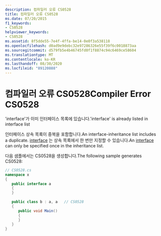 ```yaml
---
description: 컴파일러 오류 CS0528
title: 컴파일러 오류 CS0528
ms.date: 07/20/2015
f1_keywords:
- CS0528
helpviewer_keywords:
- CS0528
ms.assetid: 8f5dde55-7e4f-4ffa-be14-0e0f3a538118
ms.openlocfilehash: d0ad9e9debc32e97286326e55f39f6c0018873aa
ms.sourcegitcommit: d579fb5e4b46745fd0f1f8874c94c6469ce58604
ms.translationtype: MT
ms.contentlocale: ko-KR
ms.lasthandoff: 08/30/2020
ms.locfileid: "89120888"
---
```

# <a name="compiler-error-cs0528"></a><span data-ttu-id="a96f1-103">컴파일러 오류 CS0528</span><span class="sxs-lookup"><span data-stu-id="a96f1-103">Compiler Error CS0528</span></span>
<span data-ttu-id="a96f1-104">'interface'가 이미 인터페이스 목록에 있습니다.</span><span class="sxs-lookup"><span data-stu-id="a96f1-104">'interface' is already listed in interface list</span></span>  
  
 <span data-ttu-id="a96f1-105">인터페이스 상속 목록이 중복을 포함합니다.</span><span class="sxs-lookup"><span data-stu-id="a96f1-105">An interface-inheritance list includes a duplicate.</span></span> <span data-ttu-id="a96f1-106">[interface](../language-reference/keywords/interface.md) 는 상속 목록에서 한 번만 지정할 수 있습니다.</span><span class="sxs-lookup"><span data-stu-id="a96f1-106">An [interface](../language-reference/keywords/interface.md) can only be specified once in the inheritance list.</span></span>  
  
 <span data-ttu-id="a96f1-107">다음 샘플에서는 CS0528을 생성합니다.</span><span class="sxs-lookup"><span data-stu-id="a96f1-107">The following sample generates CS0528:</span></span>  
  
```csharp  
// CS0528.cs  
namespace x  
{  
   public interface a  
   {  
   }  
  
   public class b : a, a   // CS0528  
   {  
      public void Main()  
      {  
      }  
   }  
}  
```
